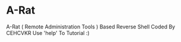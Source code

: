 # A-Rat
A-Rat ( Remote Administration Tools ) Based Reverse Shell Coded By CEHCVKR Use 'help' To Tutorial :)
